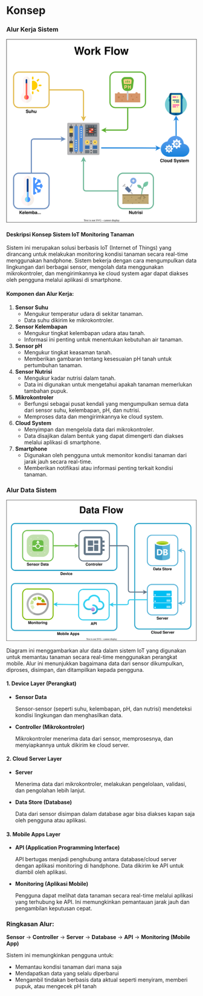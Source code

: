 # Konsep

### Alur Kerja Sistem

![Work Flow](concept/img/wokflow.svg)

#### Deskripsi Konsep Sistem IoT Monitoring Tanaman

Sistem ini merupakan solusi berbasis IoT (Internet of Things) yang dirancang untuk melakukan monitoring kondisi tanaman secara real-time menggunakan handphone. Sistem bekerja dengan cara mengumpulkan data lingkungan dari berbagai sensor, mengolah data menggunakan mikrokontroler, dan mengirimkannya ke cloud system agar dapat diakses oleh pengguna melalui aplikasi di smartphone.

#### **Komponen dan Alur Kerja:**

1. **Sensor Suhu**
   * Mengukur temperatur udara di sekitar tanaman.
   * Data suhu dikirim ke mikrokontroler.
2. **Sensor Kelembapan**
   * Mengukur tingkat kelembapan udara atau tanah.
   * Informasi ini penting untuk menentukan kebutuhan air tanaman.
3. **Sensor pH**
   * Mengukur tingkat keasaman tanah.
   * Memberikan gambaran tentang kesesuaian pH tanah untuk pertumbuhan tanaman.
4. **Sensor Nutrisi**
   * Mengukur kadar nutrisi dalam tanah.
   * Data ini digunakan untuk mengetahui apakah tanaman memerlukan tambahan pupuk.
5. **Mikrokontroler**
   * Berfungsi sebagai pusat kendali yang mengumpulkan semua data dari sensor suhu, kelembapan, pH, dan nutrisi.
   * Memproses data dan mengirimkannya ke cloud system.
6. **Cloud System**
   * Menyimpan dan mengelola data dari mikrokontroler.
   * Data disajikan dalam bentuk yang dapat dimengerti dan diakses melalui aplikasi di smartphone.
7. **Smartphone**
   * Digunakan oleh pengguna untuk memonitor kondisi tanaman dari jarak jauh secara real-time.
   * Memberikan notifikasi atau informasi penting terkait kondisi tanaman.

### Alur Data Sistem

![Work Flow](concept/img/dataflow.svg)

Diagram ini menggambarkan alur data dalam sistem IoT yang digunakan untuk memantau tanaman secara real-time menggunakan perangkat mobile. Alur ini menunjukkan bagaimana data dari sensor dikumpulkan, diproses, disimpan, dan ditampilkan kepada pengguna.

#### **1. Device Layer (Perangkat)**

* **Sensor Data**

  Sensor-sensor (seperti suhu, kelembapan, pH, dan nutrisi) mendeteksi kondisi lingkungan dan menghasilkan data.
* **Controller (Mikrokontroler)**

  Mikrokontroler menerima data dari sensor, memprosesnya, dan menyiapkannya untuk dikirim ke cloud server.

#### **2. Cloud Server Layer**

* **Server**

  Menerima data dari mikrokontroler, melakukan pengelolaan, validasi, dan pengolahan lebih lanjut.
* **Data Store (Database)**

  Data dari sensor disimpan dalam database agar bisa diakses kapan saja oleh pengguna atau aplikasi.

#### **3. Mobile Apps Layer**

* **API (Application Programming Interface)**

  API bertugas menjadi penghubung antara database/cloud server dengan aplikasi monitoring di handphone. Data dikirim ke API untuk diambil oleh aplikasi.
* **Monitoring (Aplikasi Mobile)**

  Pengguna dapat melihat data tanaman secara real-time melalui aplikasi yang terhubung ke API. Ini memungkinkan pemantauan jarak jauh dan pengambilan keputusan cepat.


### **Ringkasan Alur:**

**Sensor** → **Controller** → **Server** → **Database** → **API** → **Monitoring (Mobile App)**

Sistem ini memungkinkan pengguna untuk:

* Memantau kondisi tanaman dari mana saja
* Mendapatkan data yang selalu diperbarui
* Mengambil tindakan berbasis data aktual seperti menyiram, memberi pupuk, atau mengecek pH tanah
